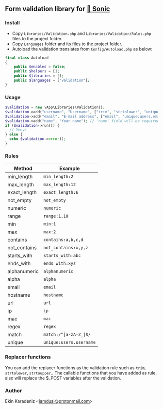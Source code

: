 ## Form validation library for [🦔 Sonic](https://github.com/iamdual/sonic)

### Install
* Copy `Libraries/Validation.php` and `Libraries/Validation/Rules.php` files to the project folder.
* Copy `Languages` folder and its files to the project folder.
* Autoload the validation translates from `Config/Autoload.php` as below:
```php
final class Autoload
{
    public $enabled = false;
    public $helpers = [];
    public $libraries = [];
    public $languages = ["validation"];
}
```

### Usage
```php
$validation = new \App\Libraries\Validation();
$validation->add("username", "Username", ["trim", "strtolower", "unique:users.username", "min_length:3"]);
$validation->add("email", "E-mail address", ["email", "unique:users.email"]);
$validation->add("name", "Your name"); // 'name' field will be required.
if ($validation->run()) {
  // Yeey!
} else {
  echo $validation->error();
}
```

### Rules
| Method       | Example        |
|--------------|----------------|
| min_length   | `min_length:2`   |
| max_length   | `max_length:12`  |
| exact_length | `exact_length:6` |
| not_empty | `not_empty` |
| numeric | `numeric` |
| range | `range:1,10` |
| min | `min:1` |
| max | `max:2` |
| contains | `contains:a,b,c,d` |
| not_contains | `not_contains:x,y,z` |
| starts_with | `starts_with:abc` |
| ends_with | `ends_with:xyz` |
| alphanumeric | `alphanumeric` |
| alpha | `alpha` |
| email | `email` |
| hostname | `hostname` |
| url | `url` |
| ip | `ip` |
| mac | `mac` |
| regex | `regex` |
| match | `match:/^[a-zA-Z_]$/` |
| unique | `unique:users.username` |

### Replacer functions
You can add the replacer functions as the validation rule such as `trim`, `strtolower`, `strtoupper`.. The callable functions that you have added as rule, also will replace the $_POST variables after the validation.

### Author
Ekin Karadeniz &lt;iamdual@protonmail.com&gt;
